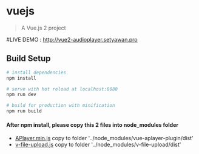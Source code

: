 # vuejs

> A Vue.js 2 project

#LIVE DEMO : http://vue2-audioplayer.setyawan.pro

## Build Setup

``` bash
# install dependencies
npm install

# serve with hot reload at localhost:8080
npm run dev

# build for production with minification
npm run build

```
#### After npm install, please copy this 2 files into node_modules folder

* [APlayer.min.js](https://github.com/chrissetyawan/vue-audioplayer/blob/master/frontend-vue/APlayer.min.js) copy to folder '../node_modules/vue-aplayer-plugin/dist'
* [v-file-upload.js](https://github.com/chrissetyawan/vue-audioplayer/blob/master/frontend-vue/v-file-upload.js) copy to folder '../node_modules/v-file-upload/dist'
